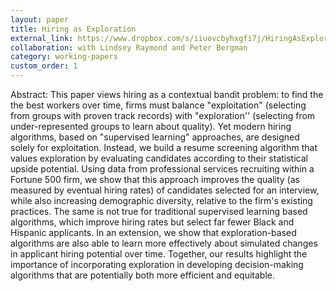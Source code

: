 ```yaml
---
layout: paper
title: Hiring as Exploration
external_link: https://www.dropbox.com/s/iiuovcbyhxgfi7j/HiringAsExploration_NBERWP.pdf?dl=0
collaboration: with Lindsey Raymond and Peter Bergman
category: working-papers
custom_order: 1
---
```

<div>
  <p><span class="font-medium">Abstract: </span>This paper views hiring as a contextual bandit problem: to find the the best workers over time, firms must balance "exploitation" (selecting from groups with proven track records) with "exploration'' (selecting from under-represented groups to learn about quality).  Yet modern hiring algorithms, based on "supervised learning" approaches, are designed solely for exploitation.  Instead, we build a resume screening algorithm that values exploration by evaluating candidates according to their statistical upside potential.  Using data from professional services recruiting within a Fortune 500 firm, we show that this approach improves the quality (as measured by eventual hiring rates) of candidates selected for an interview, while also increasing demographic diversity, relative to the firm's existing practices.  The same is not true for traditional supervised learning based algorithms, which improve hiring rates but select far fewer Black and Hispanic applicants.  In an extension, we show that exploration-based algorithms are also able to learn more effectively about simulated changes in applicant hiring potential over time. Together, our results highlight the importance of incorporating exploration in developing decision-making algorithms that are potentially both more efficient and equitable.</p>
</div>
